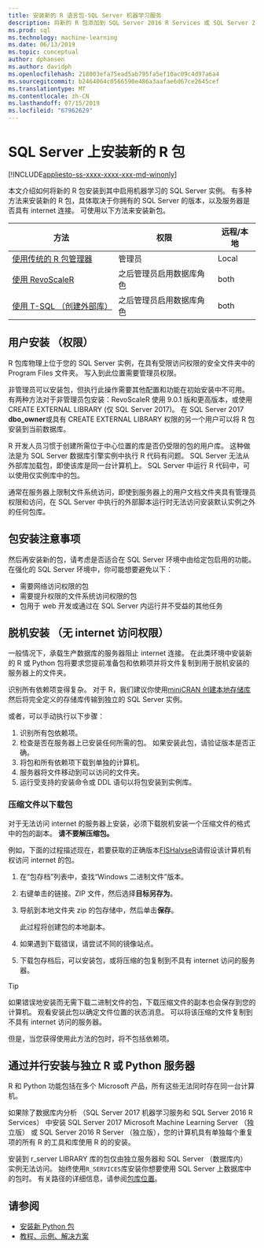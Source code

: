 ```yaml
---
title: 安装新的 R 语言包-SQL Server 机器学习服务
description: 将新的 R 包添加到 SQL Server 2016 R Services 或 SQL Server 2017 机器学习服务 （数据库内）
ms.prod: sql
ms.technology: machine-learning
ms.date: 06/13/2019
ms.topic: conceptual
author: dphansen
ms.author: davidph
ms.openlocfilehash: 218003efa75ead5ab795fa5ef10ac09c4d97a6a4
ms.sourcegitcommit: b2464064c0566590e486a3aafae6d67ce2645cef
ms.translationtype: MT
ms.contentlocale: zh-CN
ms.lasthandoff: 07/15/2019
ms.locfileid: "67962629"
---
```

# <a name="install-new-r-packages-on-sql-server"></a>SQL Server 上安装新的 R 包
[!INCLUDE[appliesto-ss-xxxx-xxxx-xxx-md-winonly](../../includes/appliesto-ss-xxxx-xxxx-xxx-md-winonly.md)]

本文介绍如何将新的 R 包安装到其中启用机器学习的 SQL Server 实例。 有多种方法来安装新的 R 包，具体取决于你拥有的 SQL Server 的版本，以及服务器是否具有 internet 连接。 可使用以下方法来安装新包。

| 方法                           | 权限               | 远程/本地 |
|------------------------------------|---------------------------|--------------|
| [使用传统的 R 包管理器](use-r-package-managers-on-sql-server.md)  | 管理员 | Local |
| [使用 RevoScaleR](use-revoscaler-to-manage-r-packages.md) |  之后管理员启用数据库角色 | both|
| [使用 T-SQL （创建外部库）](install-r-packages-tsql.md) | 之后管理员启用数据库角色 | both 

## <a name="who-installs-permissions"></a>用户安装 （权限）

R 包库物理上位于您的 SQL Server 实例，在具有受限访问权限的安全文件夹中的 Program Files 文件夹。 写入到此位置需要管理员权限。

非管理员可以安装包，但执行此操作需要其他配置和功能在初始安装中不可用。 有两种方法对于非管理员包安装：RevoScaleR 使用 9.0.1 版和更高版本，或使用 CREATE EXTERNAL LIBRARY (仅 SQL Server 2017)。 在 SQL Server 2017 **dbo_owner**或具有 CREATE EXTERNAL LIBRARY 权限的另一个用户可以将 R 包安装到当前数据库。

R 开发人员习惯于创建所需位于中心位置的库是否仍受限的包的用户库。 这种做法是为 SQL Server 数据库引擎实例中执行 R 代码有问题。 SQL Server 无法从外部库加载包，即使该库是同一台计算机上。 SQL Server 中运行 R 代码中，可以使用仅实例库中的包。

通常在服务器上限制文件系统访问，即使到服务器上的用户文档文件夹具有管理员权限和访问，在 SQL Server 中执行的外部脚本运行时无法访问安装默认实例之外的任何包库。 

## <a name="considerations-for-package-installation"></a>包安装注意事项

然后再安装新的包，请考虑是否适合在 SQL Server 环境中由给定包启用的功能。 在强化的 SQL Server 环境中，你可能想要避免以下：

+ 需要网络访问权限的包
+ 需要提升权限的文件系统访问权限的包
+ 包用于 web 开发或通过在 SQL Server 内运行并不受益的其他任务

## <a name="offline-installation-no-internet-access"></a>脱机安装 （无 internet 访问权限）

一般情况下，承载生产数据库的服务器阻止 internet 连接。 在此类环境中安装新的 R 或 Python 包将要求您提前准备包和依赖项并将文件复制到用于脱机安装的服务器上的文件夹。

识别所有依赖项变得复杂。 对于 R，我们建议你使用[miniCRAN 创建本地存储库](create-a-local-package-repository-using-minicran.md)然后将完全定义的存储库传输到独立的 SQL Server 实例。

或者，可以手动执行以下步骤：

1. 识别所有包依赖项。 
2. 检查是否在服务器上已安装任何所需的包。 如果安装此包，请验证版本是否正确。
3. 将包和所有依赖项下载到单独的计算机。
4. 服务器将文件移动到可以访问的文件夹。
5. 运行受支持的安装命令或 DDL 语句以将包安装到实例库。

### <a name="download-the-package-as-a-zipped-file"></a>压缩文件以下载包

对于无法访问 internet 的服务器上安装，必须下载脱机安装一个压缩文件的格式中的包的副本。 **请不要解压缩包。**

例如，下面的过程描述现在，若要获取的正确版本[FISHalyseR](https://bioconductor.org/packages/release/bioc/html/FISHalyseR.html)请假设该计算机有权访问 internet 的包。

1.  在“包存档”列表中，查找“Windows 二进制文件”版本。  

2.  右键单击的链接。ZIP 文件，然后选择**目标另存为**。

3.  导航到本地文件夹 zip 的包存储中，然后单击**保存**。

    此过程将创建包的本地副本。 

4. 如果遇到下载错误，请尝试不同的镜像站点。

5. 下载包存档后，可以安装包，或将压缩的包复制到不具有 internet 访问的服务器。

> [!TIP]
> 如果错误地安装而无需下载二进制文件的包，下载压缩文件的副本也会保存到您的计算机。 观看安装此包以确定文件位置的状态消息。 可以将该压缩的文件复制到不具有 internet 访问的服务器。
> 
> 但是，当您获得使用此方法的包时，将不包括依赖项。 


## <a name="side-by-side-installation-with-standalone-r-or-python-servers"></a>通过并行安装与独立 R 或 Python 服务器

R 和 Python 功能包括在多个 Microsoft 产品，所有这些无法同时存在同一台计算机。

如果除了数据库内分析 （SQL Server 2017 机器学习服务和 SQL Server 2016 R Services） 中安装 SQL Server 2017 Microsoft Machine Learning Server （独立版） 或 SQL Server 2016 R Server （独立版），您的计算机具有单独每个重复项的所有 R 的工具和库使用 R 的的安装。

安装到 r_server LIBRARY 库的包仅由独立服务器和 SQL Server （数据库内） 实例无法访问。 始终使用`R_SERVICES`库安装你想要使用 SQL Server 上数据库中的包时。 有关路径的详细信息，请参阅[包库位置](../package-management/default-packages.md)。

## <a name="see-also"></a>请参阅

+ [安装新 Python 包](../python/install-additional-python-packages-on-sql-server.md)
+ [教程、示例、解决方案](../tutorials/machine-learning-services-tutorials.md)
